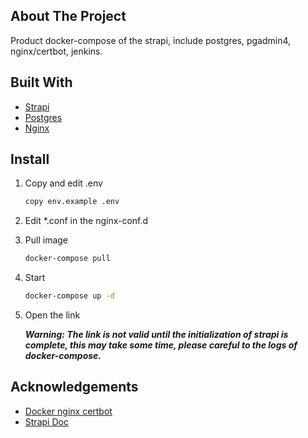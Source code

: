 ## About The Project

Product docker-compose of the strapi, include postgres, pgadmin4, nginx/certbot, jenkins.

## Built With

* [Strapi](https://strapi.io/)
* [Postgres](https://www.postgresql.org/)
* [Nginx](https://www.nginx.com/)

## Install

1. Copy and edit .env

   ```sh
   copy env.example .env
   ```

2. Edit *.conf in the nginx-conf.d

3. Pull image

   ```sh
   docker-compose pull
   ```

4. Start

   ```sh
   docker-compose up -d
   ```

5. Open the link

   ***Warning:
      The link is not valid until the initialization of strapi is complete,
      this may take some time,
      please careful to the logs of docker-compose.***

## Acknowledgements

* [Docker nginx certbot](https://github.com/staticfloat/docker-nginx-certbot)
* [Strapi Doc](https://strapi.io/documentation/v3.x/deployment/nginx-proxy.html)
